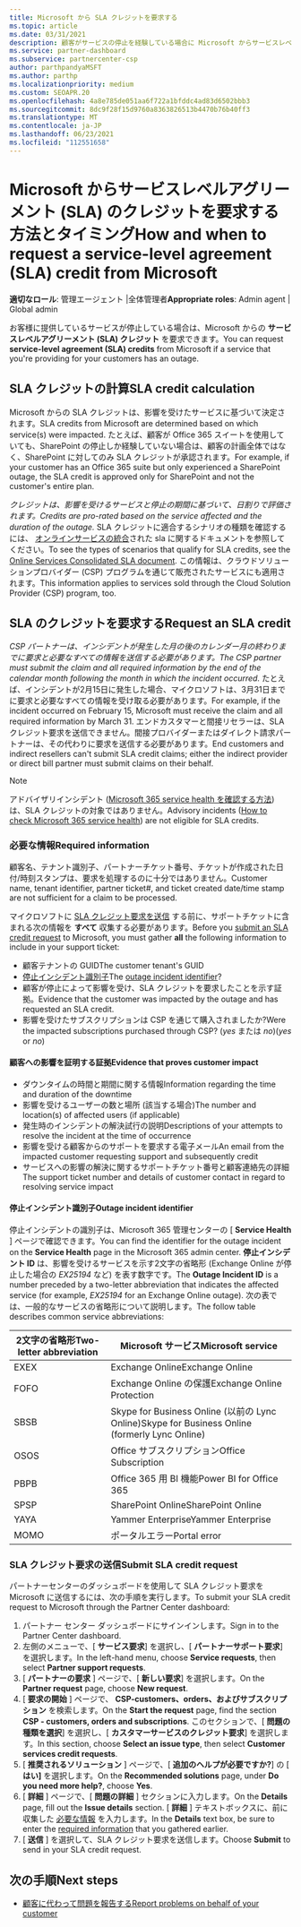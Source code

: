 ```yaml
---
title: Microsoft から SLA クレジットを要求する
ms.topic: article
ms.date: 03/31/2021
description: 顧客がサービスの停止を経験している場合に Microsoft からサービスレベルアグリーメント (SLA) のクレジットを要求するための特典、制限、および手順について説明します。
ms.service: partner-dashboard
ms.subservice: partnercenter-csp
author: parthpandyaMSFT
ms.author: parthp
ms.localizationpriority: medium
ms.custom: SEOAPR.20
ms.openlocfilehash: 4a8e785de051aa6f722a1bfddc4ad83d6502bbb3
ms.sourcegitcommit: 8dc9f28f15d9760a8363826513b4470b76b40ff3
ms.translationtype: MT
ms.contentlocale: ja-JP
ms.lasthandoff: 06/23/2021
ms.locfileid: "112551658"
---
```

# <a name="how-and-when-to-request-a-service-level-agreement-sla-credit-from-microsoft"></a><span data-ttu-id="c656c-103">Microsoft からサービスレベルアグリーメント (SLA) のクレジットを要求する方法とタイミング</span><span class="sxs-lookup"><span data-stu-id="c656c-103">How and when to request a service-level agreement (SLA) credit from Microsoft</span></span>

<span data-ttu-id="c656c-104">**適切なロール**: 管理エージェント |全体管理者</span><span class="sxs-lookup"><span data-stu-id="c656c-104">**Appropriate roles**: Admin agent | Global admin</span></span>

<span data-ttu-id="c656c-105">お客様に提供しているサービスが停止している場合は、Microsoft からの **サービスレベルアグリーメント (SLA) クレジット** を要求できます。</span><span class="sxs-lookup"><span data-stu-id="c656c-105">You can request **service-level agreement (SLA) credits** from Microsoft if a service that you're providing for your customers has an outage.</span></span>

## <a name="sla-credit-calculation"></a><span data-ttu-id="c656c-106">SLA クレジットの計算</span><span class="sxs-lookup"><span data-stu-id="c656c-106">SLA credit calculation</span></span>

<span data-ttu-id="c656c-107">Microsoft からの SLA クレジットは、影響を受けたサービスに基づいて決定されます。</span><span class="sxs-lookup"><span data-stu-id="c656c-107">SLA credits from Microsoft are determined based on which service(s) were impacted.</span></span> <span data-ttu-id="c656c-108">たとえば、顧客が Office 365 スイートを使用していても、SharePoint の停止しか経験していない場合は、顧客の計画全体ではなく、SharePoint に対してのみ SLA クレジットが承認されます。</span><span class="sxs-lookup"><span data-stu-id="c656c-108">For example, if your customer has an Office 365 suite but only experienced a SharePoint outage, the SLA credit is approved only for SharePoint and not the customer's entire plan.</span></span>

<span data-ttu-id="c656c-109">*クレジットは、影響を受けるサービスと停止の期間に基づいて、日割りで評価されます。*</span><span class="sxs-lookup"><span data-stu-id="c656c-109">*Credits are pro-rated based on the service affected and the duration of the outage.*</span></span> <span data-ttu-id="c656c-110">SLA クレジットに適合するシナリオの種類を確認するには、 [オンラインサービスの統合](http://www.microsoftvolumelicensing.com/DocumentSearch.aspx?Mode=3&DocumentTypeId=37)された sla に関するドキュメントを参照してください。</span><span class="sxs-lookup"><span data-stu-id="c656c-110">To see the types of scenarios that qualify for SLA credits, see the [Online Services Consolidated SLA document](http://www.microsoftvolumelicensing.com/DocumentSearch.aspx?Mode=3&DocumentTypeId=37).</span></span> <span data-ttu-id="c656c-111">この情報は、クラウドソリューションプロバイダー (CSP) プログラムを通じて販売されたサービスにも適用されます。</span><span class="sxs-lookup"><span data-stu-id="c656c-111">This information applies to services sold through the Cloud Solution Provider (CSP) program, too.</span></span>


## <a name="request-an-sla-credit"></a><span data-ttu-id="c656c-112">SLA のクレジットを要求する</span><span class="sxs-lookup"><span data-stu-id="c656c-112">Request an SLA credit</span></span>

<span data-ttu-id="c656c-113">*CSP パートナーは、インシデントが発生した月の後のカレンダー月の終わりまでに要求と必要なすべての情報を送信する必要があります。*</span><span class="sxs-lookup"><span data-stu-id="c656c-113">*The CSP partner must submit the claim and all required information by the end of the calendar month following the month in which the incident occurred.*</span></span> <span data-ttu-id="c656c-114">たとえば、インシデントが2月15日に発生した場合、マイクロソフトは、3月31日までに要求と必要なすべての情報を受け取る必要があります。</span><span class="sxs-lookup"><span data-stu-id="c656c-114">For example, if the incident occurred on February 15, Microsoft must receive the claim and all required information by March 31.</span></span> <span data-ttu-id="c656c-115">エンドカスタマーと間接リセラーは、SLA クレジット要求を送信できません。間接プロバイダーまたはダイレクト請求パートナーは、その代わりに要求を送信する必要があります。</span><span class="sxs-lookup"><span data-stu-id="c656c-115">End customers and indirect resellers can't submit SLA credit claims; either the indirect provider or direct bill partner must submit claims on their behalf.</span></span>

>[!NOTE]
><span data-ttu-id="c656c-116">アドバイザリインシデント ([Microsoft 365 service health を確認する方法](/microsoft-365/enterprise/view-service-health#incidents-and-advisories)) は、SLA クレジットの対象ではありません。</span><span class="sxs-lookup"><span data-stu-id="c656c-116">Advisory incidents ([How to check Microsoft 365 service health](/microsoft-365/enterprise/view-service-health#incidents-and-advisories)) are not eligible for SLA credits.</span></span>

### <a name="required-information"></a><span data-ttu-id="c656c-117">必要な情報</span><span class="sxs-lookup"><span data-stu-id="c656c-117">Required information</span></span>

<span data-ttu-id="c656c-118">顧客名、テナント識別子、パートナーチケット番号、チケットが作成された日付/時刻スタンプは、要求を処理するのに十分ではありません。</span><span class="sxs-lookup"><span data-stu-id="c656c-118">Customer name, tenant identifier, partner ticket#, and ticket created date/time stamp are not sufficient for a claim to be processed.</span></span>

<span data-ttu-id="c656c-119">マイクロソフトに [SLA クレジット要求を送信](#submit-sla-credit-request) する前に、サポートチケットに含まれる次の情報を **すべて** 収集する必要があります。</span><span class="sxs-lookup"><span data-stu-id="c656c-119">Before you [submit an SLA credit request](#submit-sla-credit-request) to Microsoft, you must gather **all** the following information to include in your support ticket:</span></span>

- <span data-ttu-id="c656c-120">顧客テナントの GUID</span><span class="sxs-lookup"><span data-stu-id="c656c-120">The customer tenant's GUID</span></span>
- <span data-ttu-id="c656c-121">[停止インシデント識別子](#outage-incident-identifier)</span><span class="sxs-lookup"><span data-stu-id="c656c-121">The [outage incident identifier](#outage-incident-identifier)?</span></span>
- <span data-ttu-id="c656c-122">顧客が停止によって影響を受け、SLA クレジットを要求したことを示す証拠。</span><span class="sxs-lookup"><span data-stu-id="c656c-122">Evidence that the customer was impacted by the outage and has requested an SLA credit.</span></span>
- <span data-ttu-id="c656c-123">影響を受けたサブスクリプションは CSP を通じて購入されましたか?</span><span class="sxs-lookup"><span data-stu-id="c656c-123">Were the impacted subscriptions purchased through CSP?</span></span> <span data-ttu-id="c656c-124">(*yes* または *no*)</span><span class="sxs-lookup"><span data-stu-id="c656c-124">(*yes* or *no*)</span></span>

#### <a name="evidence-that-proves-customer-impact"></a><span data-ttu-id="c656c-125">顧客への影響を証明する証拠</span><span class="sxs-lookup"><span data-stu-id="c656c-125">Evidence that proves customer impact</span></span>

- <span data-ttu-id="c656c-126">ダウンタイムの時間と期間に関する情報</span><span class="sxs-lookup"><span data-stu-id="c656c-126">Information regarding the time and duration of the downtime</span></span>
- <span data-ttu-id="c656c-127">影響を受けるユーザーの数と場所 (該当する場合)</span><span class="sxs-lookup"><span data-stu-id="c656c-127">The number and location(s) of affected users (if applicable)</span></span>
- <span data-ttu-id="c656c-128">発生時のインシデントの解決試行の説明</span><span class="sxs-lookup"><span data-stu-id="c656c-128">Descriptions of your attempts to resolve the incident at the time of occurrence</span></span>
- <span data-ttu-id="c656c-129">影響を受ける顧客からのサポートを要求する電子メール</span><span class="sxs-lookup"><span data-stu-id="c656c-129">An email from the impacted customer requesting support and subsequently credit</span></span>
- <span data-ttu-id="c656c-130">サービスへの影響の解決に関するサポートチケット番号と顧客連絡先の詳細</span><span class="sxs-lookup"><span data-stu-id="c656c-130">The support ticket number and details of customer contact in regard to resolving service impact</span></span>


#### <a name="outage-incident-identifier"></a><span data-ttu-id="c656c-131">停止インシデント識別子</span><span class="sxs-lookup"><span data-stu-id="c656c-131">Outage incident identifier</span></span>

<span data-ttu-id="c656c-132">停止インシデントの識別子は、Microsoft 365 管理センターの [ **Service Health** ] ページで確認できます。</span><span class="sxs-lookup"><span data-stu-id="c656c-132">You can find the identifier for the outage incident on the **Service Health** page in the Microsoft 365 admin center.</span></span> <span data-ttu-id="c656c-133">**停止インシデント ID** は、影響を受けるサービスを示す2文字の省略形 (Exchange Online が停止した場合の *EX25194* など) を表す数字です。</span><span class="sxs-lookup"><span data-stu-id="c656c-133">The **Outage Incident ID** is a number preceded by a two-letter abbreviation that indicates the affected service (for example, *EX25194* for an Exchange Online outage).</span></span> <span data-ttu-id="c656c-134">次の表では、一般的なサービスの省略形について説明します。</span><span class="sxs-lookup"><span data-stu-id="c656c-134">The follow table describes common service abbreviations:</span></span>

| <span data-ttu-id="c656c-135">2文字の省略形</span><span class="sxs-lookup"><span data-stu-id="c656c-135">Two-letter abbreviation</span></span> | <span data-ttu-id="c656c-136">Microsoft サービス</span><span class="sxs-lookup"><span data-stu-id="c656c-136">Microsoft service</span></span> |
| ----------------------- | ----------------- |
| <span data-ttu-id="c656c-137">EX</span><span class="sxs-lookup"><span data-stu-id="c656c-137">EX</span></span> | <span data-ttu-id="c656c-138">Exchange Online</span><span class="sxs-lookup"><span data-stu-id="c656c-138">Exchange Online</span></span> |
| <span data-ttu-id="c656c-139">FO</span><span class="sxs-lookup"><span data-stu-id="c656c-139">FO</span></span> | <span data-ttu-id="c656c-140">Exchange Online の保護</span><span class="sxs-lookup"><span data-stu-id="c656c-140">Exchange Online Protection</span></span> |
| <span data-ttu-id="c656c-141">SB</span><span class="sxs-lookup"><span data-stu-id="c656c-141">SB</span></span> | <span data-ttu-id="c656c-142">Skype for Business Online (以前の Lync Online)</span><span class="sxs-lookup"><span data-stu-id="c656c-142">Skype for Business Online (formerly Lync Online)</span></span> |
| <span data-ttu-id="c656c-143">OS</span><span class="sxs-lookup"><span data-stu-id="c656c-143">OS</span></span> | <span data-ttu-id="c656c-144">Office サブスクリプション</span><span class="sxs-lookup"><span data-stu-id="c656c-144">Office Subscription</span></span> |
| <span data-ttu-id="c656c-145"> PB</span><span class="sxs-lookup"><span data-stu-id="c656c-145">PB</span></span> | <span data-ttu-id="c656c-146">Office 365 用 BI 機能</span><span class="sxs-lookup"><span data-stu-id="c656c-146">Power BI for Office 365</span></span> |
| <span data-ttu-id="c656c-147">SP</span><span class="sxs-lookup"><span data-stu-id="c656c-147">SP</span></span> | <span data-ttu-id="c656c-148">SharePoint Online</span><span class="sxs-lookup"><span data-stu-id="c656c-148">SharePoint Online</span></span> |
| <span data-ttu-id="c656c-149">YA</span><span class="sxs-lookup"><span data-stu-id="c656c-149">YA</span></span> | <span data-ttu-id="c656c-150">Yammer Enterprise</span><span class="sxs-lookup"><span data-stu-id="c656c-150">Yammer Enterprise</span></span> |
| <span data-ttu-id="c656c-151">MO</span><span class="sxs-lookup"><span data-stu-id="c656c-151">MO</span></span> | <span data-ttu-id="c656c-152">ポータルエラー</span><span class="sxs-lookup"><span data-stu-id="c656c-152">Portal error</span></span> |

### <a name="submit-sla-credit-request"></a><span data-ttu-id="c656c-153">SLA クレジット要求の送信</span><span class="sxs-lookup"><span data-stu-id="c656c-153">Submit SLA credit request</span></span>

<span data-ttu-id="c656c-154">パートナーセンターのダッシュボードを使用して SLA クレジット要求を Microsoft に送信するには、次の手順を実行します。</span><span class="sxs-lookup"><span data-stu-id="c656c-154">To submit your SLA credit request to Microsoft through the Partner Center dashboard:</span></span>

1. <span data-ttu-id="c656c-155">パートナー センター ダッシュボードにサインインします。</span><span class="sxs-lookup"><span data-stu-id="c656c-155">Sign in to the Partner Center dashboard.</span></span>
2. <span data-ttu-id="c656c-156">左側のメニューで、[ **サービス要求**] を選択し、[ **パートナーサポート要求**] を選択します。</span><span class="sxs-lookup"><span data-stu-id="c656c-156">In the left-hand menu, choose **Service requests**, then select **Partner support requests**.</span></span>
3. <span data-ttu-id="c656c-157">[ **パートナーの要求** ] ページで、[ **新しい要求**] を選択します。</span><span class="sxs-lookup"><span data-stu-id="c656c-157">On the **Partner request** page, choose **New request**.</span></span>
4. <span data-ttu-id="c656c-158">[ **要求の開始** ] ページで、 **CSP-customers、orders、およびサブスクリプション** を検索します。</span><span class="sxs-lookup"><span data-stu-id="c656c-158">On the **Start the request** page, find the section **CSP - customers, orders and subscriptions**.</span></span> <span data-ttu-id="c656c-159">このセクションで、[ **問題の種類を選択**] を選択し、[ **カスタマーサービスのクレジット要求**] を選択します。</span><span class="sxs-lookup"><span data-stu-id="c656c-159">In this section, choose **Select an issue type**, then select **Customer services credit requests**.</span></span>
5. <span data-ttu-id="c656c-160">[ **推奨されるソリューション** ] ページで、[ **追加のヘルプが必要ですか?**] の [ **はい]** を選択します。</span><span class="sxs-lookup"><span data-stu-id="c656c-160">On the **Recommended solutions** page, under **Do you need more help?**, choose **Yes**.</span></span>
6. <span data-ttu-id="c656c-161">[ **詳細** ] ページで、[ **問題の詳細** ] セクションに入力します。</span><span class="sxs-lookup"><span data-stu-id="c656c-161">On the **Details** page, fill out the **Issue details** section.</span></span> <span data-ttu-id="c656c-162">[ **詳細** ] テキストボックスに、前に収集した [必要な情報](#required-information) を入力します。</span><span class="sxs-lookup"><span data-stu-id="c656c-162">In the **Details** text box, be sure to enter the [required information](#required-information) that you gathered earlier.</span></span>
7. <span data-ttu-id="c656c-163">[ **送信** ] を選択して、SLA クレジット要求を送信します。</span><span class="sxs-lookup"><span data-stu-id="c656c-163">Choose **Submit** to send in your SLA credit request.</span></span>

## <a name="next-steps"></a><span data-ttu-id="c656c-164">次の手順</span><span class="sxs-lookup"><span data-stu-id="c656c-164">Next steps</span></span>

- [<span data-ttu-id="c656c-165">顧客に代わって問題を報告する</span><span class="sxs-lookup"><span data-stu-id="c656c-165">Report problems on behalf of your customer</span></span>](report-problems-on-behalf-of-a-customer.md)
